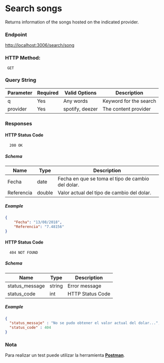 # Search songs

Returns information of the songs hosted on the indicated provider.
### Endpoint

  <http://localhost:3006/search/song>
     
### HTTP Method:

 	 GET
    
### Query String
 
| Parameter	 | Required | Valid Options | Description |
|---|---|---|---|
| q | Yes | Any words | Keyword for the search |
| provider | Yes | spotify, deezer | The content provider |

  
### Responses

#### HTTP Status Code

      200 OK

##### Schema

| Name | Type | Description |
|---|---|---|
| Fecha | date | Fecha en que se toma el tipo de cambio del dolar. |
| Referencia | double | Valor actual del tipo de cambio del dolar. |

##### Example

  ```json
  {
      "Fecha": "13/08/2018",
      "Referencia": "7.48156"
  }
  ```
 
#### HTTP Status Code

      404 NOT FOUND

##### Schema

| Name | Type | Description |
|---|---|---|
| status_message | string | Error message |
| status_code | int | HTTP Status Code |

##### Example
  ```json
  { 
    "status_messaje" : "No se pudo obtener el valor actual del dolar...",
    "status_code" : 404
  }
  ```

### Nota
Para realizar un test puede utilizar la herramienta [**Postman**](https://www.getpostman.com/).
